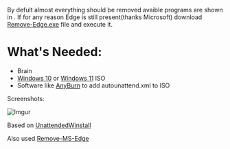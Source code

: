 By defult almost everything should be removed avaible programs are shown in . If for any reason Edge is still present(thanks Microsoft) download [Remove-Edge.exe](https://github.com/ShadowWhisperer/Remove-MS-Edge/blob/main/Remove-Edge.exe?raw=true) file and execute it.

# What's Needed:
* Brain
* [Windows 10](https://www.microsoft.com/software-download/windows10) or [Windows 11](https://www.microsoft.com/pl-pl/software-download/windows11) ISO
* Software like [AnyBurn](https://www.anyburn.com/download.php) to add autounattend.xml to ISO

Screenshots:

![Imgur](https://i.imgur.com/E7hxwMs.png)



Based on [UnattendedWinstall](https://github.com/memstechtips/UnattendedWinstall)

Also used [Remove-MS-Edge](https://github.com/ShadowWhisperer/Remove-MS-Edge?tab=readme-ov-file)
